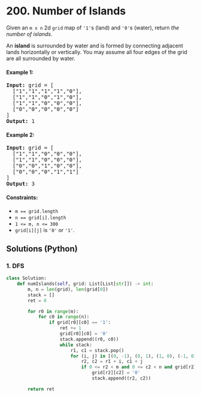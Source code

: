 # 200. Number of Islands
Given an `m x n` 2d `grid` map of `'1'`s (land) and `'0'`s (water), return *the number of islands*.

An **island** is surrounded by water and is formed by connecting adjacent lands horizontally or vertically. You may assume all four edges of the grid are all surrounded by water.

#### Example 1:
<pre>
<b>Input:</b> grid = [
  ["1","1","1","1","0"],
  ["1","1","0","1","0"],
  ["1","1","0","0","0"],
  ["0","0","0","0","0"]
]
<b>Output:</b> 1
</pre>

#### Example 2:
<pre>
<b>Input:</b> grid = [
  ["1","1","0","0","0"],
  ["1","1","0","0","0"],
  ["0","0","1","0","0"],
  ["0","0","0","1","1"]
]
<b>Output:</b> 3
</pre>

#### Constraints:
* `m == grid.length`
* `n == grid[i].length`
* `1 <= m, n <= 300`
* `grid[i][j]` is `'0'` or `'1'`.

## Solutions (Python)

### 1. DFS
```Python
class Solution:
    def numIslands(self, grid: List[List[str]]) -> int:
        m, n = len(grid), len(grid[0])
        stack = []
        ret = 0

        for r0 in range(m):
            for c0 in range(n):
                if grid[r0][c0] == '1':
                    ret += 1
                    grid[r0][c0] = '0'
                    stack.append((r0, c0))
                    while stack:
                        r1, c1 = stack.pop()
                        for (i, j) in [(0, -1), (0, 1), (1, 0), (-1, 0)]:
                            r2, c2 = r1 + i, c1 + j
                            if 0 <= r2 < m and 0 <= c2 < n and grid[r2][c2] == '1':
                                grid[r2][c2] = '0'
                                stack.append((r2, c2))

        return ret
```
